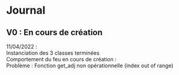 # Journal

## V0 : En cours de création

11/04/2022 :  
Instanciation des 3 classes terminées  
Comportement du feu en cours de création :  
Problème : Fonction get_adj non opérationnelle (index out of range)  
